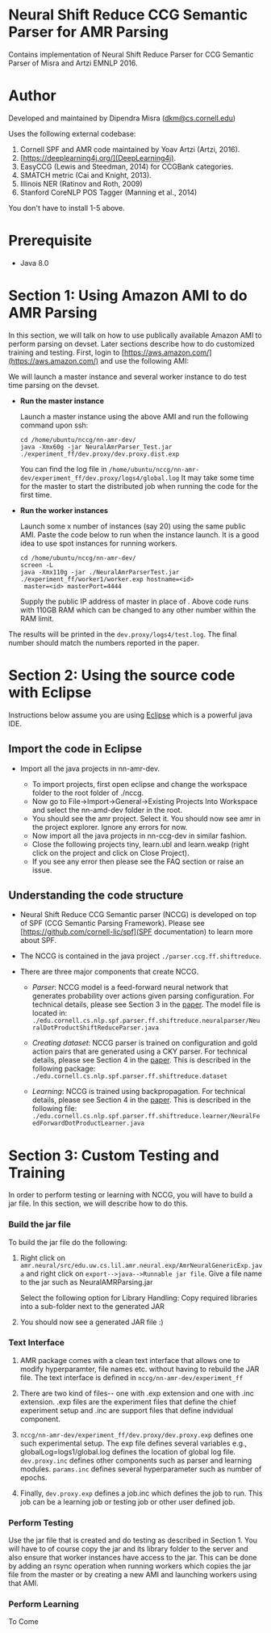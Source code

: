 # Neural Shift Reduce CCG Semantic Parser for AMR Parsing
Contains implementation of Neural Shift Reduce Parser for CCG Semantic Parser of Misra and Artzi EMNLP 2016.

# Author
Developed and maintained by Dipendra Misra (dkm@cs.cornell.edu)

Uses the following external codebase:

1. Cornell SPF and AMR code maintained by Yoav Artzi (Artzi, 2016).
2. [https://deeplearning4j.org/](DeepLearning4j).
2. EasyCCG (Lewis and Steedman, 2014) for CCGBank categories.
3. SMATCH metric (Cai and Knight, 2013).
4. Illinois NER (Ratinov and Roth, 2009)
5. Stanford CoreNLP POS Tagger (Manning et al., 2014)

You don't have to install 1-5 above.

# Prerequisite

 - Java 8.0
 
# Section 1: Using Amazon AMI to do AMR Parsing

In this section, we will talk on how to use publically available Amazon AMI to perform parsing on devset.
Later sections describe how to do customized training and testing. First, login to [https://aws.amazon.com/](https://aws.amazon.com/) and use the following AMI:

We will launch a master instance and several worker instance to do test time parsing on the devset. 

 - **Run the master instance**
 
   Launch a master instance using the above AMI and run the following command upon ssh:
   
   ```
   cd /home/ubuntu/nccg/nn-amr-dev/
   java -Xmx60g -jar NeuralAmrParser_Test.jar ./experiment_ff/dev.proxy/dev.proxy.dist.exp
   ```
   
   You can find the log file in ```/home/ubuntu/nccg/nn-amr-dev/experiment_ff/dev.proxy/logs4/global.log```
   It may take some time for the master to start the distributed job when running the code for the first time.

 - **Run the worker instances**
   
   Launch some x number of instances (say 20) using the same public AMI.
      Paste the code below to run when the instance launch. It is a good idea to use spot instances for running workers.
      
   ```#!/bin/bash
   cd /home/ubuntu/nccg/nn-amr-dev/
   screen -L
   java -Xmx110g -jar ./NeuralAmrParserTest.jar ./experiment_ff/worker1/worker.exp hostname=<id>   
    master=<id> masterPort=4444
   ```
   
   Supply the public IP address of master in place of <id>. Above code runs with 110GB RAM which can be changed to any other number within the RAM limit.
  
  The results will be printed in the `dev.proxy/logs4/test.log`. The final number should match the numbers reported in the paper.

# Section 2: Using the source code with Eclipse

Instructions below assume you are using [Eclipse](http://www.eclipse.org/downloads/packages/eclipse-ide-java-developers/keplersr1) which is a powerful java IDE.

## Import the code in Eclipse

- Import all the java projects in nn-amr-dev. 

  - To import projects, first open eclipse and change the workspace folder to the root folder of ./nccg. 
  - Now go to File->Import->General->Existing Projects Into Workspace and select the nn-amd-dev folder in the root.
  - You should see the amr project. Select it. You should now see amr in the project explorer. Ignore any errors for now.
  - Now import all the java projects in nn-ccg-dev in similar fashion.
  - Close the following projects tiny, learn.ubl and learn.weakp (right click on the project and click on Close Project).
  - If you see any error then please see the FAQ section or raise an issue.

## Understanding the code structure

- Neural Shift Reduce CCG Semantic parser (NCCG) is developed on top of SPF (CCG Semantic Parsing Framework). Please see [https://github.com/cornell-lic/spf](SPF documentation) to learn more about SPF.
- The NCCG is contained in the java project `./parser.ccg.ff.shiftreduce`. 
- There are three major components that create NCCG.

  - *Parser*: NCCG model is a feed-forward neural network that generates probability over actions given parsing configuration.
     For technical details, please see Section 3 in the [paper](http://www.cs.cornell.edu/~dkm/papers/ma-emnlp.2016.pdf).
     The model file is located in:
         `./edu.cornell.cs.nlp.spf.parser.ff.shiftreduce.neuralparser/NeuralDotProductShiftReduceParser.java`
         
  - *Creating dataset*: NCCG parser is trained on configuration and gold action pairs that are generated using a CKY parser. 
     For technical details, please see Section 4 in the [paper](http://www.cs.cornell.edu/~dkm/papers/ma-emnlp.2016.pdf).
     This is described in the following package:
         `./edu.cornell.cs.nlp.spf.parser.ff.shiftreduce.dataset`
         
  - *Learning*: NCCG is trained using backpropagation. For technical details, please see Section 4 in the [paper](http://www.cs.cornell.edu/~dkm/papers/ma-emnlp.2016.pdf). This is described in the following file:
         `./edu.cornell.cs.nlp.spf.parser.ff.shiftreduce.learner/NeuralFeedForwardDotProductLearner.java`

# Section 3: Custom Testing and Training

In order to perform testing or learning with NCCG, you will have to build a jar file.
In this section, we will describe how to do this.

### Build the jar file

To build the jar file do the following:

1. Right click on `amr.neural/src/edu.uw.cs.lil.amr.neural.exp/AmrNeuralGenericExp.java`
   and right click on `export-->java-->Runnable jar file`.
   Give a file name to the jar such as NeuralAMRParsing.jar

   Select the following option for Library Handling: Copy required libraries into a sub-folder next to the generated JAR

2. You should now see a generated JAR file :) 

### Text Interface

1. AMR package comes with a clean text interface that allows one to modify hyperparamter, file names etc.
   without having to rebuild the JAR file. The text interface is defined in `nccg/nn-amr-dev/experiment_ff`
  
2. There are two kind of files-- one with .exp extension and one with .inc extension.
   .exp files are the experiment files that define the chief experiment setup and .inc are support
   files that define indvidual component.
   
3. `nccg/nn-amr-dev/experiment_ff/dev.proxy/dev.proxy.exp` defines one such experimental setup. 
   The exp file defines several variables e.g., globalLog=logs1/global.log defines the location of global log file.
   `dev.proxy.inc` defines other components such as parser and learning modules. `params.inc` defines
   several hyperparameter such as number of epochs.
   
4. Finally, `dev.proxy.exp` defines a job.inc which defines the job to run. This job can be a learning job or testing job
   or other user defined job.

### Perform Testing

Use the jar file that is created and do testing as described in Section 1. You will have to of course
copy the jar and its library folder to the server and also ensure that worker instances have access to the jar.
This can be done by adding an rsync operation when running workers which copies the jar file from the master
or by creating a new AMI and launching workers using that AMI.

### Perform Learning

To Come

